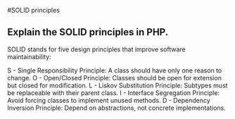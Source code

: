 #SOLID principles

## Explain the SOLID principles in PHP.

SOLID stands for five design principles that improve software maintainability:

S - Single Responsibility Principle: A class should have only one reason to change.
O - Open/Closed Principle: Classes should be open for extension but closed for modification.
L - Liskov Substitution Principle: Subtypes must be replaceable with their parent class.
I - Interface Segregation Principle: Avoid forcing classes to implement unused methods.
D - Dependency Inversion Principle: Depend on abstractions, not concrete implementations.


